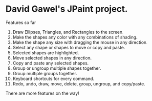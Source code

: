 # David Gawel's JPaint project.

Features so far
1. Draw Ellipses, Triangles, and Rectangles to the screen.
2. Make the shapes any color with any combinations of shading.
3. Make the shape any size with dragging the mouse in any direction.
4. Select any shape or shapes to move or copy and paste.
5. Selected shapes are highlighted.
6. Move selected shapes in any direction.
7. Copy and paste any selected shapes.
8. Group or ungroup multiple shapes together.
9. Group multiple groups together.
10. Keyboard shortcuts for every command.
11. Redo, undo, draw, move, delete, group, ungroup, and copy/paste.

There are more features on the way!

